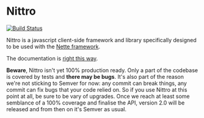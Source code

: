 Nittro
=======

[![Build Status](https://travis-ci.org/nittro/nittro.svg?branch=master)](https://travis-ci.org/nittro/nittro)

Nittro is a javascript client-side framework and library specifically designed to be used with the [Nette framework](https://nette.org).

The documentation is [right this way](https://github.com/nittro/nittro/wiki).

**Beware**, Nittro isn't yet 100% production ready. Only a part of the codebase is covered by tests
and **there may be bugs**. It's also part of the reason we're not sticking to Semver for now: any commit
can break things, any commit can fix bugs that your code relied on. So if you use Nittro at this point at all,
be sure to be vary of upgrades. Once we reach at least some semblance of a 100% coverage and finalise the API,
version 2.0 will be released and from then on it's Semver as usual.
